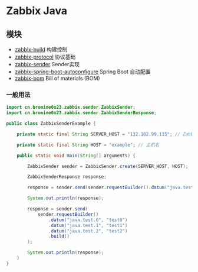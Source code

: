 # Zabbix Java

## 模块

* [zabbix-build](.) 构建控制
* [zabbix-protocol](zabbix-protocol) 协议基础
* [zabbix-sender](zabbix-sender) Sender实现
* [zabbix-spring-boot-autoconfigure](zabbix-spring-boot-autoconfigure) Spring Boot 自动配置
* [zabbix-bom](zabbix-bom) Bill of materials (BOM)

### 一般用法

```java
import cn.bromine0x23.zabbix.sender.ZabbixSender;
import cn.bromine0x23.zabbix.sender.ZabbixSenderResponse;

public class ZabbixSenderExample {

	private static final String SERVER_HOST = "132.102.99.115"; // Zabbix服务器地址

	private static final String HOST = "example"; // 主机名

	public static void main(String[] arguments) {

		ZabbixSender sender = ZabbixSender.create(SERVER_HOST, HOST);

		ZabbixSenderResponse response; 

		response = sender.send(sender.requestBuilder().datum("java.test", "test").build());

		System.out.println(response);

		response = sender.send(
			sender.requestBuilder()
				.datum("java.test.0", "test0")
				.datum("java.test.1", "test1")
				.datum("java.test.2", "test2")
				.build()
		);

		System.out.println(response);
	}
}
```

